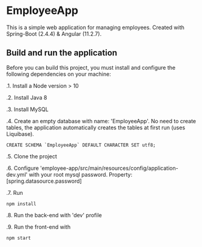 # EmployeeApp

This is a simple web application for managing employees. Created with Spring-Boot (2.4.4) & Angular (11.2.7).

## Build and run the application

Before you can build this project, you must install and configure the following dependencies on your machine:

.1. Install a Node version > 10

.2. Install Java 8

.3. Install MySQL

.4. Create an empty database with name: 'EmployeeApp'. No need to create tables, the application automatically creates the
tables at first run (uses Liquibase).

```
CREATE SCHEMA `EmployeeApp` DEFAULT CHARACTER SET utf8;
```

.5. Clone the project

.6. Configure 'employee-app/src/main/resources/config/application-dev.yml' with your root mysql password. Property: [spring.datasource.password]

.7. Run

```
npm install
```

.8. Run the back-end with 'dev' profile

.9. Run the front-end with

```
npm start
```

